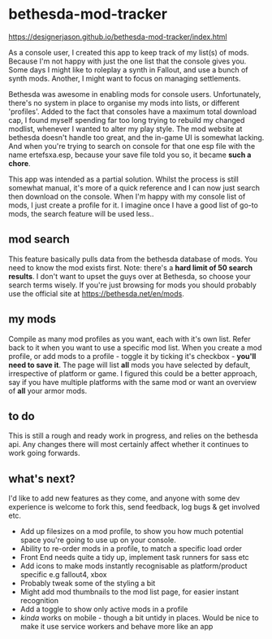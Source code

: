 # bethesda-mod-tracker

https://designerjason.github.io/bethesda-mod-tracker/index.html

As a console user, I created this app to keep track of my list(s) of mods. Because I'm not happy with just the one list that the console gives you. Some days I might like to roleplay a synth in Fallout, and use a bunch of synth mods. Another, I might want to focus on managing settlements.

Bethesda was awesome in enabling mods for console users. Unfortunately, there's no system in place to organise my mods into lists, or different 'profiles'. Added to the fact that consoles have a maximum total download cap, I found myself spending far too long trying to rebuild my changed modlist, whenever I wanted to alter my play style. The mod website at bethesda doesn't handle too great, and the in-game UI is somewhat lacking. And when you're trying to search on console for that one esp file with the name ertefsxa.esp, because your save file told you so, it became **such a chore**.

This app was intended as a partial solution. Whilst the process is still somewhat manual, it's more of a quick reference and I can now just search then download on the console. When I'm happy with my console list of mods, I just create a profile for it. I imagine once I have a good list of go-to mods, the search feature will be used less..

## mod search

This feature basically pulls data from the bethesda database of mods. You need to know the mod exists first. Note: there's a **hard limit of 50 search results**. I don't want to upset the guys over at Bethesda, so choose your search terms wisely. If you're just browsing for mods you should probably use the official site at https://bethesda.net/en/mods.

## my mods

Compile as many mod profiles as you want, each with it's own list. Refer back to it when you want to use a specific mod list.
When you create a mod profile, or add mods to a profile - toggle it by ticking it's checkbox - **you'll need to save it**. The page will list **all** mods you have selected by default, irrespective of platform or game. I figured this could be a better approach, say if you have multiple platforms with the same mod or want an overview of **all** your armor mods.

## to do

This is still a rough and ready work in progress, and relies on the bethesda api. Any changes there will most certainly affect whether it continues to work going forwards.

## what's next?

I'd like to add new features as they come, and anyone with some dev experience is welcome to fork this, send feedback, log bugs & get involved etc.

* Add up filesizes on a mod profile, to show you how much potential space you're going to use up on your console.
* Ability to re-order mods in a profile, to match a specific load order
* Front End needs quite a tidy up, implement task runners for sass etc
* Add icons to make mods instantly recognisable as platform/product specific e.g fallout4, xbox
* Probably tweak some of the styling a bit
* Might add mod thumbnails to the mod list page, for easier instant recognition
* Add a toggle to show only active mods in a profile
* *kinda* works on mobile - though a bit untidy in places. Would be nice to make it use service workers and behave more like an app
